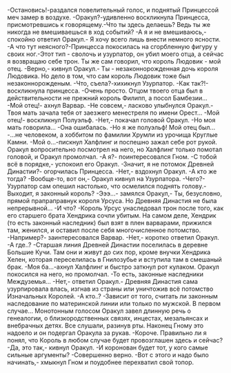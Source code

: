   -Остановись!-раздался повелительный голос, и поднятый Принцессой меч замер в воздухе.
-Оракул?-удивленно воскликнула Принцесса, присмотревшись к говорящему.-Что ты здесь делаешь? Ведь ты же никогда не вмешиваешься в ход событий?
-А я и не вмешиваюсь,-спокойно ответил Оракул.- Я хочу всего лишь внести немного ясности.
-А что тут неясного?-Принцесса покосилась на сгорбленную фигуру у своих ног.-Этот тип - сволочь и узурпатор, он убил моего отца, а сейчас я возвращаю себе трон. Ты же сам говорил, что король Людовик - мой отец.
-Верно,- кивнул Оракул.- Ты - незаконнорожденная дочь короля Людовика. Но дело в том, что сам король Людовик тоже был незаконнорожденым.
-Что, съела?-хихикнул Узурпатор.
-Как так?!-воскликнула принцесса.
-Очень просто. Отцом твоего отца был в действительности не прежний король Филипп, а посол Бамбезии...
-Мой отец!- ахнул Варвар.
-Не совсем,- ласково улыбнулся Оракул.- Твоя мать зачала тебя от заезжего менестреля по имени Орест...
-Мой отец!- воскликнул Полуэльф.
-Нет,- покачал головой Оракул.
-Но моя мать говорила...
-Она ошибалась.
-Но я же полуэльф! Мой отец был...
-...не человеком, а хоббитом по фамилии Хрумли из урочища Круглые Камни.
-Мой о...-пискнул Халфлинг и поспешно зажал себе рот рукой. Оракул вопросительно посмотрел на него, но Халфлинг только помотал головой, и Оракул промолчал.
-А я?- поинтересовался Гном.
-С тобой всё в порядке,- успокоил его Оракул.
-Значит, я не потомок Древней Династии?- огорчилась Принцесса.
-Нет,- вздохнул Оракул.
-А кто же тогда?
-Вообще-то, вот он,- Оракул кивнул на Узурпатора.
-Чего?- Узурпатор сам опешил настолько, что осмелился поднять голову.- Выходит, я законный король?
-Эээ...- замялся Оракул,- Ты, безусловно, прямой прапраправнук короля Урсуса. Но Древняя Династия не была непрерывной...
-И что?
-Король Урсус унаследовал трон после того, как его старшего брата Хендрика сочли убитым. На самом деле, Хендрик (то есть законный наследник) был взят в плен варварами, прижился там, женился, и оставил после себя многочисленное потомство.
-Например?- заинтересовался Варвар.
-Нет,- коротко ответил Оракул.
-А где..?
-Старшая линия Древней Династии поселилась в деревне Большие Кучи. Там они и живут до сих пор, кроме внучки Хендрика Хелен, которая переселилась в Гнилозубье и вступила там в смешаный брак.
-Моя ба...-ахнул Халфлинг и быстро заткнул рот кулаком. Оракул покосился на него, но промолчал.
-То есть, законные наследники Междуземья...
-Нет,- ответил Оракул.- Древняя Династия сама узурпировала влась, изгнав из страны или уничтожив всё потомство Изначальных Королей.
-А кто..?
-Зависит от того, считать ли законным наследование по материнской линии или только по мужской. В первом случае...
Монотонным голосом Оракул завел длинную речь о генеалогии, о близкородственных связях, инцестах, мезальянсах и внебрачных детях. Все слушали, разинув рты.
Наконец Гному это надоело и он подергал Оракула за рукав.
-Короче. Правильно ли я понял, что Король в любом случае будет провозглашен здесь и сейчас?
-Да, это так,- кивнул Оракул.
-И коронован будет тот, у кого самые сильные аргументы?
-Совершенно верно.
-Вот с этого и надо было начинать,- хмыкнул Гном и поудобнее перехватил свой топор.      
